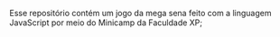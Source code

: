 Esse repositório contém um jogo da mega sena feito com a linguagem JavaScript por meio do Minicamp da Faculdade XP;
